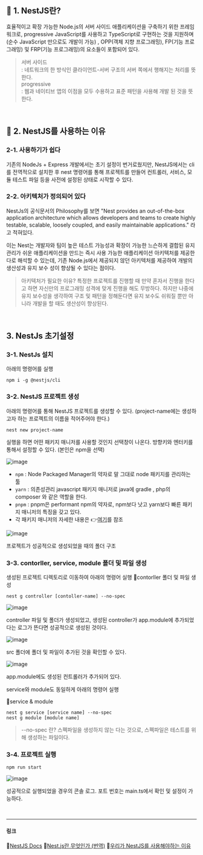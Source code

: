 ## 📌 1. NestJS란?

효율적이고 확장 가능한 Node.js의 서버 사이드 애플리케이션을 구축하기 위한 프레임워크로, progressive JavaScript를 사용하고 TypeScript로 구현하는 것을 지원하며(순수 JavaScript 만으로도 개발이 가능) , OPP(객체 지향 프로그래밍), FP(기능 프로그래밍) 및 FRP(기능 프로그래밍)의 요소들이 포함되어 있다.


>서버 사이드 <br>
: 네트워크의 한 방식인 클라이언트-서버 구조의 서버 쪽에서 행해지는 처리를 뜻한다. <br>
progressive <br>
: 웹과 네이티브 앱의 이점을 모두 수용하고 표준 패턴을 사용해 개발 된 것을 뜻한다.

<br>


## 📌 2. NestJS를 사용하는 이유
### 2-1. 사용하기가 쉽다
기존의 NodeJs + Express 개발에서는 초기 설정이 번거로웠지만, NestJS에서는 cli를 전역적으로 설치한 후 nest 명령어를 통해 프로젝트를 만들어 컨트롤러, 서비스, 모듈 테스트 파일 등을 사전에 설정된 상태로 시작할 수 있다.

### 2-2. 아키텍처가 정의되어 있다
NestJs의 공식문서의 Philosophy를 보면 "Nest provides an out-of-the-box application architecture which allows developers and teams to create highly testable, scalable, loosely coupled, and easily maintainable applications." 라고 적혀있다.

이는 Nest는 개발자와 팀이 높은 테스트 가능성과 확장이 가능한 느슨하게 결합된 유지 관리가 쉬운 애플리케이션을 만드는 즉시 사용 가능한 애플리케이션 아키텍처를 제공한다로 해석할 수 있는데, 기존 Node.js에서 제공되지 않던 아키텍처를 제공하여 개발의 생산성과 유지 보수 성이 향상될 수 있다는 점이다.

> 아키텍처가 필요한 이유?
특정한 프로젝트를 진행할 때 만약 혼자서 진행을 한다고 하면 자신만의 프로그래밍 성격에 맞게 진행을 해도 무방하다. 하지만 나중에 유지 보수성을 생각하여 구조 및 패턴을 정해둔다면 유지 보수도 쉬워질 뿐만 아니라 개발을 할 때도 생산성이 향상된다.

<br>

## 3. NestJs 초기설정
### 3-1. NestJs 설치
아래의 명령어를 실행
```shell
npm i -g @nestjs/cli
```
### 3-2. NestJS 프로젝트 생성
아래의 명령어를 통해 NestJS 프로젝트를 생성할 수 있다.
(project-name에는 생성하고자 하는 프로젝트의 이름을 적어주어야 한다.)
```shell
nest new project-name
```
실행을 하면 어떤 패키지 매니저를 사용할 것인지 선택창이 나온다.
방향키와 엔터키를 통해서 설정할 수 있다. (본인은 npm을 선택)

![image](https://user-images.githubusercontent.com/110225060/198237485-2dcbb514-5ee1-4bd6-a7e8-2f93f1df90b9.png)

- `npm` : Node Packaged Manager의 약자로 말 그대로 node 패키지를 관리하는 툴
- `yarn` : 의존성관리 javascript 패키지 매니저로 java에 gradle , php의 composer 와 같은 역할을 한다.
- `pnpm` : pnpm은 performant npm의 약자로, npm보다 낫고 yarn보다 빠른 패키지 매니저의 특징을 갖고 있다.
- 각 패키지 매니저의 자세한 내용은 👉[여기](https://yceffort.kr/2022/05/npm-vs-yarn-vs-pnpm)를 참조

![image](https://user-images.githubusercontent.com/110225060/198237945-77501e3e-ca15-4f6b-ab81-864daceee81c.png)


프로젝트가 성공적으로 생성되었을 때의 폴더 구조

### 3-3. contorller, service, module 폴더 및 파일 생성
생성된 프로젝트 디렉토리로 이동하여 아래의 명령어 실행
🔻contorller 폴더 및 파일 생성
```shell
nest g controller [contoller-name] --no-spec
```
![image](https://user-images.githubusercontent.com/110225060/198238097-d5b5166b-5b38-4cc2-9720-e2bb1677aff5.png)

controller 파일 및 폴더가 생성되었고, 생성된 controller가 app.module에 추가되었다는 로그가 뜬다면 성공적으로 생성된 것이다.

![image](https://user-images.githubusercontent.com/110225060/198238170-be5bb578-e7e4-48d5-8461-18dcdde8b0cd.png)

src 폴더에 폴더 및 파일이 추가된 것을 확인할 수 있다.

![image](https://user-images.githubusercontent.com/110225060/198238221-ac3f63b5-ad64-4c12-810c-603df0ed5cdc.png)

app.module에도 생성된 컨트롤러가 추가되어 있다.

service와 module도 동일하게 아래의 명령어 실행

🔻service & module 
```shell
nest g service [service name] --no-spec
nest g module [module name]
```

> --no-spec 란? 
스펙파일을 생성하지 않는 다는 것으로, 스펙파일은 테스트를 위해 생성하는 파일이다.

### 3-4. 프로젝트 실행
```shell
npm run start
```

![image](https://user-images.githubusercontent.com/110225060/198238270-dc0fd877-bf9b-41b9-a0a1-758e1e8d9bb7.png)

성공적으로 실행되었을 경우의 콘솔 로그.
포트 번호는 main.ts에서 확인 및 설정이 가능하다.

<br>

---

#### 링크
📌[NestJS Docs](https://docs.nestjs.com/)
📌[Nest.js란 무엇인가 (번역)](https://sohyunsaurus.tistory.com/85)
📌[우리가 NestJS를 사용해야하는 이유](https://nemne.tistory.com/m/26)


